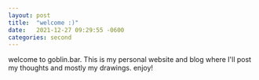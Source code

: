 ```yaml
---
layout: post
title:  "welcome :)"
date:   2021-12-27 09:29:55 -0600
categories: second
---
```


welcome to goblin.bar. This is my personal website and blog where I'll post my thoughts and mostly my drawings. enjoy! 





